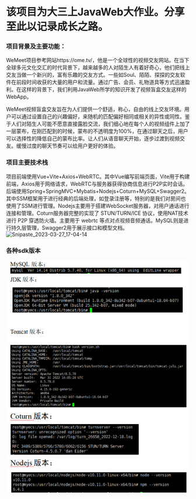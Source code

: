 # 该项目为大三上JavaWeb大作业。分享至此以记录成长之路。

### 项目背景及主要功能：

WeMeet项目参考网站https://ome.tv/，他是一个全球性的视频交友网站。在当下全球多元文化交汇的时代背景下，越来越多的人对陌生人有着好奇心，他们把线上交友当做一个新兴的，富有乐趣的交友方式。一些如Soul、陌陌、探探的交友软件在前段时间收获的大量的用户和流量。通过广告、会员、礼物道具等方式迅速盈利。在这样的背景下，我们利用JavaWeb所学的知识开发了视频盲盒交友这样的WebApp。

WeMeet视频盲盒交友旨在为人们提供一个舒适，称心，自由的线上交友环境。用户可以通过设置自己的兴趣偏好，来随机的匹配偏好相同或相关的异性或同性。鉴于人们对陌生人可能不愿意直接露脸交流，我们细心地在每个人的视频组件上加了一层蒙布，在刚匹配到的时候，蒙布的不透明度为100%，在通过聊天之后，用户可以选择性的降低自己的蒙布比率。让人们从语音聊天开始，逐步过渡到视频交友。缓慢过度的聊天节奏可以给用户更好的体验。

### 项目主要技术栈
项目前端使用Vue+Vite+Axios+WebRTC。其中Vue编写前端页面，Vite用于构建前端，Axios用于网络请求，WebRTC与服务器获得协商信息进行P2P实时会话。
后端使用Spring+SpringMVC+Mybatis+Nodejs+Coturn+MySQL+Swagger2。其中SSM框架用于进行经典的后端处理，如登录注册等，特别的是我们对房间也使用了SSM进行管理。Nodejs主要用于搭建WebSocket服务器，对用户通话进行连接和管理。Coturn服务器完整的实现了 STUN/TURN/ICE 协议，使用NAT技术进行 P2P 穿透防火墙。主要用于 webrtc 等点对点视频音频通话。MySQL则是进行持久层管理，Swagger2用于展示接口和模型文档。![Snipaste_2023-03-27_17-04-14](站\images\Snipaste_2023-03-27_17-04-14.png)

### 各种sdk版本

![Snipaste_2023-03-27_17-05-47](.\images\Snipaste_2023-03-27_17-05-47.png)
